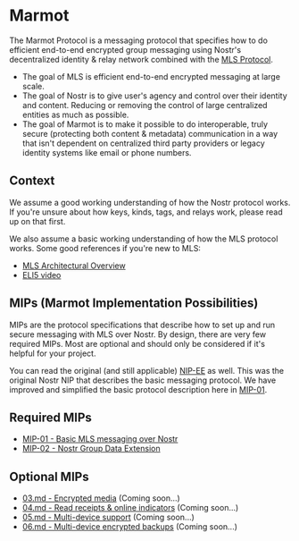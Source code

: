 # Marmot

The Marmot Protocol is a messaging protocol that specifies how to do efficient end-to-end encrypted group messaging using Nostr's decentralized identity & relay network combined with the [MLS Protocol](https://www.rfc-editor.org/rfc/rfc9420.html).

- The goal of MLS is efficient end-to-end encrypted messaging at large scale.
- The goal of Nostr is to give user's agency and control over their identity and content. Reducing or removing the control of large centralized entities as much as possible.
- The goal of Marmot is to make it possible to do interoperable, truly secure (protecting both content & metadata) communication in a way that isn't dependent on centralized third party providers or legacy identity systems like email or phone numbers.

## Context

We assume a good working understanding of how the Nostr protocol works. If you're unsure about how keys, kinds, tags, and relays work, please read up on that first.

We also assume a basic working understanding of how the MLS protocol works. Some good references if you're new to MLS:

- [MLS Architectural Overview](https://www.ietf.org/archive/id/draft-ietf-mls-architecture-13.html)
- [ELI5 video](https://www.youtube.com/watch?v=FESp2LHd42U)

## MIPs (Marmot Implementation Possibilities)

MIPs are the protocol specifications that describe how to set up and run secure messaging with MLS over Nostr. By design, there are very few required MIPs. Most are optional and should only be considered if it's helpful for your project.

You can read the original (and still applicable) [NIP-EE](EE.md) as well. This was the original Nostr NIP that describes the basic messaging protocol. We have improved and simplified the basic protocol description here in [MIP-01](01.md).

## Required MIPs

- [MIP-01 - Basic MLS messaging over Nostr](01.md)
- [MIP-02 - Nostr Group Data Extension](02.md)

## Optional MIPs

- [03.md - Encrypted media](03.md) (Coming soon...)
- [04.md - Read receipts & online indicators](04.md) (Coming soon...)
- [05.md - Multi-device support](05.md) (Coming soon...)
- [06.md - Multi-device encrypted backups](06.md) (Coming soon...)


